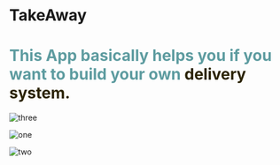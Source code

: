 # TakeAway

<h1 style="color: #5e9ca0;">This App basically helps you if you want to build your own <span style="color: #2b2301;">delivery system.</span></h1>


![three](https://user-images.githubusercontent.com/68991949/92039030-0a6f9080-ed7d-11ea-9cfb-6e00534f4682.JPG)

![one](https://user-images.githubusercontent.com/68991949/92038652-6ab20280-ed7c-11ea-93cb-55569d7d3041.JPG)

![two](https://user-images.githubusercontent.com/68991949/92038972-eca22b80-ed7c-11ea-9f7f-cb1c4609d371.JPG)

